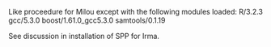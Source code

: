 Like proceedure for Milou except with the following modules loaded:
R/3.2.3  gcc/5.3.0  boost/1.61.0_gcc5.3.0  samtools/0.1.19

See discussion in installation of SPP for Irma.
